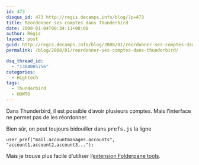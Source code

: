 ```yaml
---
id: 473
disqus_id: 473 http://regis.decamps.info/blog/?p=473
title: Réordonner ses comptes dans Thunderbird
date: 2008-01-04T00:34:11+00:00
author: Régis
layout: post
guid: http://regis.decamps.info/blog/2008/01/reordonner-ses-comptes-dans-thunderbirds/
permalink: /blog/2008/01/reordonner-ses-comptes-dans-thunderbird/

dsq_thread_id:
  - "1384085756"
categories:
  - Hightech
tags:
  - Thunderbird
  - HOWTO
---
```

Dans Thunderbird, il est possible d’avoir plusieurs comptes. Mais l’interface ne permet pas de les réordonner.

Bien sûr, on peut toujours bidouiller dans <tt>prefs.js</tt> la ligne
  
`user_pref("mail.accountmanager.accounts", "account1,account2,account3,..");`

Mais je trouve plus facile d’utiliser l’[extension Folderpane tools](https://addons.mozilla.org/en-US/thunderbird/addon/258).
